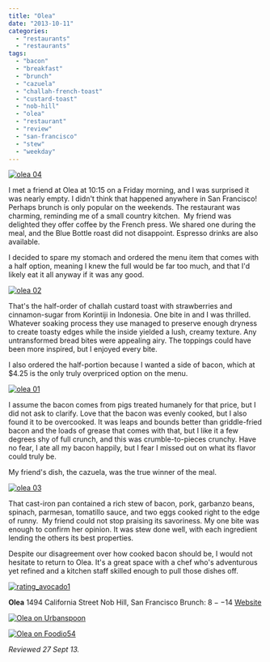```yaml
---
title: "Olea"
date: "2013-10-11"
categories: 
  - "restaurants"
  - "restaurants"
tags: 
  - "bacon"
  - "breakfast"
  - "brunch"
  - "cazuela"
  - "challah-french-toast"
  - "custard-toast"
  - "nob-hill"
  - "olea"
  - "restaurant"
  - "review"
  - "san-francisco"
  - "stew"
  - "weekday"
---
```


[![olea 04](http://s3.amazonaws.com/thegourmez-wpmedia/2013/10/olea-04.jpg)](http://www.thegourmez.com/2013/10/olea/olea-04/)

I met a friend at Olea at 10:15 on a Friday morning, and I was surprised it was nearly empty. I didn't think that happened anywhere in San Francisco! Perhaps brunch is only popular on the weekends. The restaurant was charming, reminding me of a small country kitchen.  My friend was delighted they offer coffee by the French press. We shared one during the meal, and the Blue Bottle roast did not disappoint. Espresso drinks are also available.

I decided to spare my stomach and ordered the menu item that comes with a half option, meaning I knew the full would be far too much, and that I'd likely eat it all anyway if it was any good.

[![olea 02](http://s3.amazonaws.com/thegourmez-wpmedia/2013/10/olea-02.jpg)](http://www.thegourmez.com/2013/10/olea/olea-02/)

That's the half-order of challah custard toast with strawberries and cinnamon-sugar from Korintiji in Indonesia. One bite in and I was thrilled. Whatever soaking process they use managed to preserve enough dryness to create toasty edges while the inside yielded a lush, creamy texture. Any untransformed bread bites were appealing airy. The toppings could have been more inspired, but I enjoyed every bite.

I also ordered the half-portion because I wanted a side of bacon, which at $4.25 is the only truly overpriced option on the menu.

[![olea 01](http://s3.amazonaws.com/thegourmez-wpmedia/2013/10/olea-01.jpg)](http://www.thegourmez.com/2013/10/olea/olea-01/)

I assume the bacon comes from pigs treated humanely for that price, but I did not ask to clarify. Love that the bacon was evenly cooked, but I also found it to be overcooked. It was leaps and bounds better than griddle-fried bacon and the loads of grease that comes with that, but I like it a few degrees shy of full crunch, and this was crumble-to-pieces crunchy. Have no fear, I ate all my bacon happily, but I fear I missed out on what its flavor could truly be.

My friend's dish, the cazuela, was the true winner of the meal.

[![olea 03](http://s3.amazonaws.com/thegourmez-wpmedia/2013/10/olea-03.jpg)](http://www.thegourmez.com/2013/10/olea/olea-03/)

That cast-iron pan contained a rich stew of bacon, pork, garbanzo beans, spinach, parmesan, tomatillo sauce, and two eggs cooked right to the edge of runny.  My friend could not stop praising its savoriness. My one bite was enough to confirm her opinion. It was stew done well, with each ingredient lending the others its best properties.

Despite our disagreement over how cooked bacon should be, I would not hesitate to return to Olea. It's a great space with a chef who's adventurous yet refined and a kitchen staff skilled enough to pull those dishes off.

[![rating_avocado1](http://s3.amazonaws.com/thegourmez-wpmedia/2009/02/rating_avocado1.gif)](http://www.thegourmez.com/2009/02/restaurant-review-nanas-durham/rating_avocado1/)

**Olea** 1494 California Street Nob Hill, San Francisco Brunch: $8--$14 [Website](http://www.oleasf.com/)

[![Olea on Urbanspoon](http://www.urbanspoon.com/b/link/335041/minilink.gif)](http://www.urbanspoon.com/r/6/335041/restaurant/Nob-Hill/Olea-San-Francisco)

[![Olea on Foodio54](http://foodio54.com/images/badge-1-9d744.jpg)](http://foodio54.com/restaurant/San-Francisco-CA/9d744/Olea)

_Reviewed 27 Sept 13._

